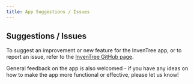 ```yaml
---
title: App Suggestions / Issues
---
```


## Suggestions / Issues

To suggest an improvement or new feature for the InvenTree app, or to report an issue, refer to the [InvenTree GitHub page](https://github.com/inventree/inventree-app/issues).

General feedback on the app is also welcomed - if you have any ideas on how to make the app more functional or effective, please let us know!